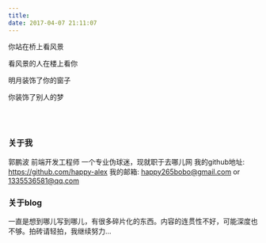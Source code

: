```yaml
---
title: 
date: 2017-04-07 21:11:07
---
```


你站在桥上看风景

看风景的人在楼上看你

明月装饰了你的窗子

你装饰了别人的梦


</br>
</br>

### 关于我
郭鹏波 前端开发工程师 
一个专业伪球迷，现就职于去哪儿网
我的github地址: https://github.com/happy-alex
我的邮箱: happy265bobo@gmail.com or 1335536581@qq.com


### 关于blog
一直是想到哪儿写到哪儿，有很多碎片化的东西。内容的连贯性不好，可能深度也不够。拍砖请轻拍，我继续努力...

